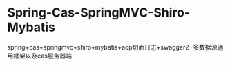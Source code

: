# Spring-Cas-SpringMVC-Shiro-Mybatis
spring+cas+springmvc+shiro+mybatis+aop切面日志+swagger2+多数据源通用框架以及cas服务器端
